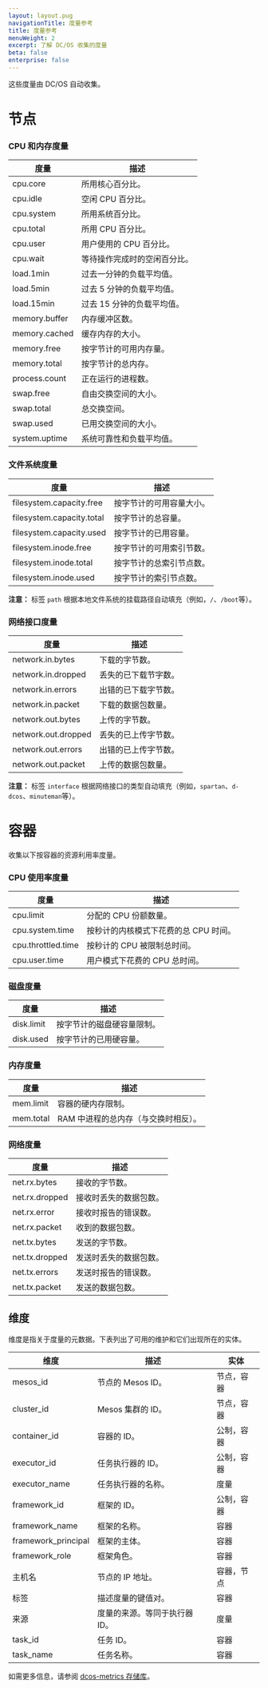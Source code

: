 ```yaml
---
layout: layout.pug
navigationTitle: 度量参考
title: 度量参考
menuWeight: 2
excerpt: 了解 DC/OS 收集的度量
beta: false
enterprise: false
---
```


<!-- The source repo for this topic is https://github.com/dcos/dcos-docs-site -->


这些度量由 DC/OS 自动收集。

# 节点

### CPU 和内存度量

| 度量 | 描述 |
|-------------------|------------------------------|
| cpu.core | 所用核心百分比。|
| cpu.idle | 空闲 CPU 百分比。|
| cpu.system | 所用系统百分比。|
| cpu.total | 所用 CPU 百分比。|
| cpu.user | 用户使用的 CPU 百分比。|
| cpu.wait | 等待操作完成时的空闲百分比。|
| load.1min | 过去一分钟的负载平均值。|
| load.5min | 过去 5 分钟的负载平均值。|
| load.15min | 过去 15 分钟的负载平均值。|
| memory.buffer | 内存缓冲区数。|
| memory.cached | 缓存内存的大小。|
| memory.free | 按字节计的可用内存量。|
| memory.total | 按字节计的总内存。|
| process.count | 正在运行的进程数。|
| swap.free | 自由交换空间的大小。|
| swap.total | 总交换空间。|
| swap.used | 已用交换空间的大小。|
| system.uptime | 系统可靠性和负载平均值。|

### 文件系统度量

| 度量 | 描述 |
|-------------------|------------------------------|
| filesystem.capacity.free | 按字节计的可用容量大小。|
| filesystem.capacity.total | 按字节计的总容量。|
| filesystem.capacity.used | 按字节计的已用容量。|
| filesystem.inode.free | 按字节计的可用索引节数。|
| filesystem.inode.total | 按字节计的总索引节点数。|
| filesystem.inode.used | 按字节计的索引节点数。|

**注意：** 标签 `path` 根据本地文件系统的挂载路径自动填充（例如，`/`、`/boot`等）。

### 网络接口度量

| 度量 | 描述 |
|-------------------|------------------------------|
| network.in.bytes | 下载的字节数。|
| network.in.dropped | 丢失的已下载节字数。|
| network.in.errors | 出错的已下载字节数。|
| network.in.packet | 下载的数据包数量。|
| network.out.bytes | 上传的字节数。|
| network.out.dropped | 丢失的已上传字节数。|
| network.out.errors | 出错的已上传字节数。|
| network.out.packet | 上传的数据包数量。|

**注意：** 标签 `interface` 根据网络接口的类型自动填充（例如，`spartan`、`d-dcos`、`minuteman`等）。

# 容器

收集以下按容器的资源利用率度量。

### CPU 使用率度量
   <!-- https://github.com/apache/mesos/blob/1.0.1/include/mesos/v1/mesos.proto -->

| 度量 | 描述 |
|-------------------|------------------------------|
| cpu.limit | 分配的 CPU 份额数量。|
| cpu.system.time | 按秒计的内核模式下花费的总 CPU 时间。|
| cpu.throttled.time | 按秒计的 CPU 被限制总时间。|
| cpu.user.time | 用户模式下花费的 CPU 总时间。|

### 磁盘度量

| 度量 | 描述 |
|-------------------|------------------------------|
| disk.limit | 按字节计的磁盘硬容量限制。|
| disk.used | 按字节计的已用硬容量。|

### 内存度量
   <!-- https://github.com/apache/mesos/blob/1.0.1/include/mesos/v1/mesos.proto -->

| 度量 | 描述 |
|-------------------|------------------------------|
| mem.limit | 容器的硬内存限制。|
| mem.total | RAM 中进程的总内存（与交换时相反）。| 

### 网络度量
   <!-- http://mesos.apache.org/documentation/latest/port-mapping-isolator -->

| 度量 | 描述 |
|-------------------|------------------------------|
| net.rx.bytes | 接收的字节数。|
| net.rx.dropped | 接收时丢失的数据包数。|
| net.rx.error | 接收时报告的错误数。|
| net.rx.packet | 收到的数据包数。|
| net.tx.bytes | 发送的字节数。|
| net.tx.dropped | 发送时丢失的数据包数。|
| net.tx.errors | 发送时报告的错误数。|
| net.tx.packet | 发送的数据包数。|


## 维度

维度是指关于度量的元数据。下表列出了可用的维护和它们出现所在的实体。

| 维度 | 描述 | 实体 |
|-----------|-------------|--------|
| mesos_id | 节点的 Mesos ID。| 节点，容器 |
| cluster_id | Mesos 集群的 ID。| 节点，容器 |
| container_id | 容器的 ID。| 公制，容器 |
| executor_id | 任务执行器的 ID。| 公制，容器 |
| executor_name | 任务执行器的名称。| 度量 |
| framework_id | 框架的 ID。| 公制，容器 |
| framework_name | 框架的名称。| 容器 |
| framework_principal | 框架的主体。| 容器 |
| framework_role | 框架角色。| 容器 |
| 主机名 | 节点的 IP 地址。| 容器，节点 |
| 标签 | 描述度量的键值对。| 容器 |
| 来源 | 度量的来源。等同于执行器 ID。| 度量 |
| task_id | 任务 ID。| 容器 |
| task_name | 任务名称。| 容器 |


如需更多信息，请参阅 [dcos-metrics 存储库](https://github.com/dcos/dcos-metrics)。
